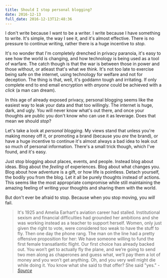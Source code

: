 ```yaml
---
title: Should I stop personal blogging?
date: 2016-12-13
full_date: 2016-12-13T12:48:36
---
```


I don't write because I want to be a writer. I write because I
have something to write. It's simple, the way I see it, and it's
almost effective. There is no pressure to continue writing,
rather there is a huge incentive to *stop*.

<!--more-->

It's no wonder that I'm completely drenched in privacy paranoia,
it's easy to see how the world is changing, and how technology
is being used as a tool of warfare. The catch
though is that the war is between those in power and those
without, or atleast that's what we think. It's not too late to
exercise being safe on the internet, using technology for
welfare and not for deception. The thing is that, well, it's
goddamn tough and irritating. If only complete end to end email
encryption with *anyone* could be achieved with a *click* (a
man can dream).

In this age of already exposed privacy, personal blogging seems
like the easiest way to leak your data and that too willingly.
The internet is huge, dark, and ugly. You will never know what's
out there, and once your thoughts are public you don't know who
can use it as leverage. Does that mean we should *stop*?

Let's take a look at *personal blogging*. My views stand that
unless you're making money off it, or promoting a brand (because
you *are* the brand), or have a huge incentive to continue it's 
almost always a bad idea to leak out so much of personal
information. There's a small trick though, which I've found, and
it's easy. 

Just stop blogging about places, events, and people.
Instead blog about ideas. Blog about the *feeling* of
experiences. Blog about what changes you. Blog about how
adventure is a gift, or how life is pointless. Detach yourself,
the bodily you from the blog. Let it all be purely thoughts
instead of actions. This seems like the most appropriate
compromise while still maintaining the amazing feeling of
writing your thoughts and sharing them with the world.

But don't ever be afraid to stop. Because when you stop moving,
you *will* fail.

> It's 1925 and Amelia Earhart's aviation career had stalled. Institutional sexism and financial difficulties had grounded her ambitions and she was working instead as a teacher to support herself. Women, only just given the right to vote, were considered too weak to have the stuff to fly.
> Then one day the phone rang. The man on the line had a pretty offensive proposition for her: We have someone willing to fund the first female transatlantic flight. Our first choice has already backed out. You won’t get to actually fly the plane, and we’re going to send two men along as chaperones and guess what, we’ll pay them a lot of money and you won’t get anything. Oh, and you very well might die while doing it.
> You know what she said to that offer? She said "yes."
> -[*Source*](http://upstart.bizjournals.com/resources/author/2014/05/01/entrepreneurial-lesson-of-amelia-earhart.html)
